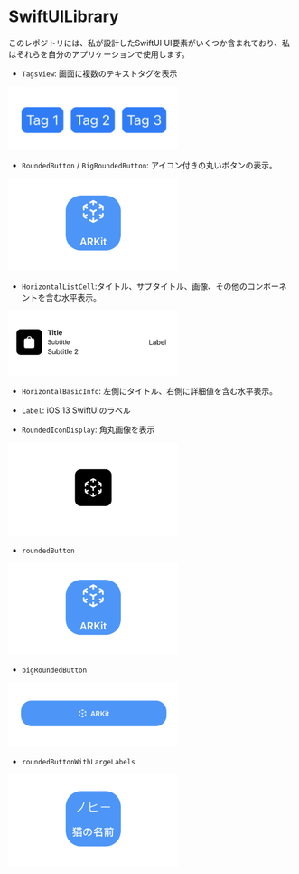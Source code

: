 # SwiftUILibrary

このレポジトリには、私が設計したSwiftUI UI要素がいくつか含まれており、私はそれらを自分のアプリケーションで使用します。

- `TagsView`: ​画面に複数のテキストタグを表示

<img width="300" alt="image" src="https://raw.githubusercontent.com/mszmagic/SwiftUILibrary/master/Images/TagsView.png">

- `RoundedButton` / `BigRoundedButton`: アイコン付きの丸いボタンの表示。

<img width="300" alt="image" src="https://raw.githubusercontent.com/mszmagic/SwiftUILibrary/master/Images/roundedButton.png">

- `HorizontalListCell`: ​タイトル、サブタイトル、画像、その他のコンポーネントを含む水平表示。

<img width="300" alt="image" src="https://raw.githubusercontent.com/mszmagic/SwiftUILibrary/master/Images/HorizontalListCell.png">

- `HorizontalBasicInfo`: 左側にタイトル、右側に詳細値を含む水平表示。

- `Label`: ​iOS 13 SwiftUIのラベル

- `RoundedIconDisplay`: 角丸画像を表示

<img width="300" alt="image" src="https://raw.githubusercontent.com/mszmagic/SwiftUILibrary/master/Images/RoundedIconDisplay.png">

-  `roundedButton`

<img width="300" alt="image" src="https://raw.githubusercontent.com/mszmagic/SwiftUILibrary/master/Images/roundedButton.png">

- `bigRoundedButton`

<img width="300" alt="image" src="https://raw.githubusercontent.com/mszmagic/SwiftUILibrary/master/Images/BigRoundedButton.png">

- `roundedButtonWithLargeLabels`

<img width="300" alt="image" src="https://raw.githubusercontent.com/mszmagic/SwiftUILibrary/master/Images/roundedButtonWithLargeLabels.png">
